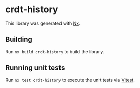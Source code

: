 # crdt-history

This library was generated with [Nx](https://nx.dev).

## Building

Run `nx build crdt-history` to build the library.

## Running unit tests

Run `nx test crdt-history` to execute the unit tests via [Vitest](https://vitest.dev/).
